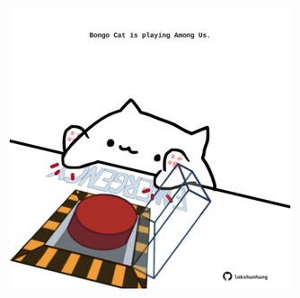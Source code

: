 <!-- built at 23/01/2024, 22:00:49 UTC -->
<p align="center">
  <img width="500" height="500" src="./ReadmeImage.svg">
</p>
